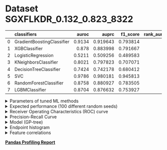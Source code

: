 # Dataset SGXFLKDR_0.132_0.823_8322

|    | classifiers                |   auroc |    auprc |   f1_score |   rank_auroc |   rank_auprc |   rank_f1 |
|---:|:---------------------------|--------:|---------:|-----------:|-------------:|-------------:|----------:|
|  0 | GradientBoostingClassifier |  0.9134 | 0.919643 |   0.793814 |            2 |            2 |         2 |
|  1 | XGBClassifier              |  0.878  | 0.883998 |   0.791667 |            3 |            3 |         3 |
|  2 | LogisticRegression         |  0.5211 | 0.509256 |   0.489583 |            8 |            8 |         8 |
|  3 | KNeighborsClassifier       |  0.8021 | 0.797823 |   0.707071 |            6 |            6 |         6 |
|  4 | DecisionTreeClassifier     |  0.7424 | 0.742178 |   0.680412 |            7 |            7 |         7 |
|  5 | SVC                        |  0.9786 | 0.980181 |   0.945813 |            1 |            1 |         1 |
|  6 | RandomForestClassifier     |  0.8758 | 0.880927 |   0.783505 |            4 |            4 |         4 |
|  7 | LGBMClassifier             |  0.8704 | 0.876632 |   0.753927 |            5 |            5 |         5 |


<details>
<summary>Parameters of tuned ML methods</summary>


```
GradientBoostingClassifier(ccp_alpha=0.0, criterion='friedman_mse', init=None,
                           learning_rate=0.49827452742718953, loss='deviance',
                           max_depth=9, max_features=None, max_leaf_nodes=None,
                           min_impurity_decrease=0.0, min_impurity_split=None,
                           min_samples_leaf=1, min_samples_split=2,
                           min_weight_fraction_leaf=0.0, n_estimators=100,
                           n_iter_no_change=14, presort='deprecated',
                           random_state=8322, subsample=1.0, tol=1e-07,
                           validation_fraction=0.05, verbose=0,
                           warm_start=False)
XGBClassifier(alpha=0.0036211023202279524, base_score=0.5, booster='dart',
              colsample_bylevel=1, colsample_bynode=1, colsample_bytree=1,
              eta=0.31445127262491906, eval_metric='logloss', gamma=0.1,
              gpu_id=-1, importance_type='gain', interaction_constraints=None,
              learning_rate=0.314451277, max_delta_step=0, max_depth=8,
              min_child_weight=1, missing=nan, monotone_constraints=None,
              n_estimators=66, n_jobs=0, num_parallel_tree=1,
              objective='binary:logistic', random_state=8322,
              reg_alpha=0.00362110231, reg_lambda=0.01176782245332927,
              scale_pos_weight=1, subsample=1, tree_method=None,
              validate_parameters=False, verbosity=None)
LogisticRegression(C=0.00031539423361280275, class_weight=None, dual=False,
                   fit_intercept=True, intercept_scaling=1, l1_ratio=None,
                   max_iter=100, multi_class='auto', n_jobs=None, penalty='l2',
                   random_state=8322, solver='sag', tol=0.0001, verbose=0,
                   warm_start=False)
KNeighborsClassifier(algorithm='auto', leaf_size=30, metric='minkowski',
                     metric_params=None, n_jobs=None, n_neighbors=87, p=4,
                     weights='distance')
DecisionTreeClassifier(ccp_alpha=0.0, class_weight=None, criterion='entropy',
                       max_depth=10, max_features=None, max_leaf_nodes=None,
                       min_impurity_decrease=0.0, min_impurity_split=None,
                       min_samples_leaf=9, min_samples_split=6,
                       min_weight_fraction_leaf=0.0, presort='deprecated',
                       random_state=8322, splitter='best')
SVC(C=244.03571585185682, break_ties=False, cache_size=200,
    class_weight='balanced', coef0=1.3, decision_function_shape='ovr', degree=2,
    gamma='scale', kernel='poly', max_iter=-1, probability=True,
    random_state=8322, shrinking=True, tol=0.0007923255497112999,
    verbose=False)
RandomForestClassifier(bootstrap=True, ccp_alpha=0.0, class_weight=None,
                       criterion='entropy', max_depth=10, max_features=None,
                       max_leaf_nodes=None, max_samples=None,
                       min_impurity_decrease=0.0, min_impurity_split=None,
                       min_samples_leaf=1, min_samples_split=7,
                       min_weight_fraction_leaf=0.0, n_estimators=85,
                       n_jobs=None, oob_score=False, random_state=8322,
                       verbose=0, warm_start=False)
LGBMClassifier(boosting_type='gbdt', class_weight=None, colsample_bytree=1.0,
               importance_type='split', learning_rate=0.1, max_depth=10,
               metric='binary_logloss', min_child_samples=20,
               min_child_weight=0.001, min_split_gain=0.0, n_estimators=87,
               n_jobs=-1, num_leaves=176, objective='binary', random_state=8322,
               reg_alpha=0.0, reg_lambda=0.0, silent=True, subsample=1.0,
               subsample_for_bin=200000, subsample_freq=0)
```

</details>

<details>
<summary>Expected performance (100 different random seeds)</summary>
<img src='SGXFLKDR_0.132_0.823_8322-box.svg' width=40% />
</details>

<details>
<summary>Receiver Operating Characteristics (ROC) curve</summary>
<img src='SGXFLKDR_0.132_0.823_8322-roc.svg' width=40% />
</details>

<details>
<summary>Precision-Recall Curve</summary>
<img src='SGXFLKDR_0.132_0.823_8322-prc.svg' width=40% />
</details>

<details>
<summary>Model (GP-tree)</summary>
<img src='SGXFLKDR_0.132_0.823_8322-model.svg' height=10% />
</details>

<details>
<summary>Endpoint histogram</summary>
<img src='SGXFLKDR_0.132_0.823_8322-endpoint.svg' width=40% />
</details>

<details>
<summary>Feature correlations</summary>
<img src='SGXFLKDR_0.132_0.823_8322-corr.svg' width=40% />
</details>

[**Pandas Profiling Report**](https://epistasislab.github.io/digen/docs/profile/SGXFLKDR_0.132_0.823_8322.html)